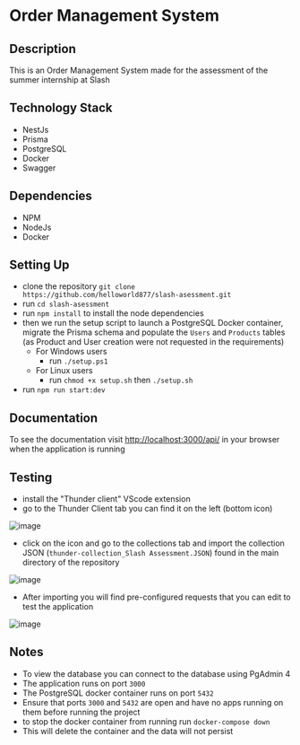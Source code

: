 # Order Management System 
## Description

This is an Order Management System made for the assessment of the summer internship at Slash

## Technology Stack



- NestJs
- Prisma
- PostgreSQL
- Docker
- Swagger

## Dependencies



- NPM
- NodeJs
- Docker

## Setting Up



- clone the repository `git clone https://github.com/helloworld877/slash-asessment.git`
- run `cd slash-asessment`
- run `npm install` to install the node dependencies
- then we run the setup script to launch a PostgreSQL Docker container, migrate the Prisma schema and populate the `Users` and `Products` tables (as Product and User creation were not requested in the requirements)
    - For Windows users
        - run `./setup.ps1`
    - For Linux users
        - run  `chmod +x setup.sh` then `./setup.sh`
- run `npm run start:dev`

## Documentation


To see the documentation visit <http://localhost:3000/api/> in your browser when the application is running

## Testing



- install the "Thunder client" VScode extension
- go to the Thunder Client tab you can find it on the left (bottom icon)

  
![image](https://github.com/helloworld877/slash-asessment/assets/74651584/f84fc954-22ba-4ce1-99e5-66e95610208c)

- click on the icon and go to the collections tab and import the collection JSON (`thunder-collection_Slash Assessment.JSON`) found in the main directory of the repository

![image](https://github.com/helloworld877/slash-asessment/assets/74651584/542cbba6-49ac-4cf4-8bd6-9a715ea628f1)


- After importing you will find pre-configured requests that you can edit to test the application


![image](https://github.com/helloworld877/slash-asessment/assets/74651584/231c403e-e170-47fe-b9a6-5c956a19e1bb)


## Notes



- To view the database you can connect to the database using PgAdmin 4
- The application runs on port `3000`
- The PostgreSQL docker container runs on port `5432`
- Ensure that ports `3000` and `5432` are open and have no apps running on them before running the project
- to stop the docker container from running run `docker-compose down`
- This will delete the container and the data will not persist

